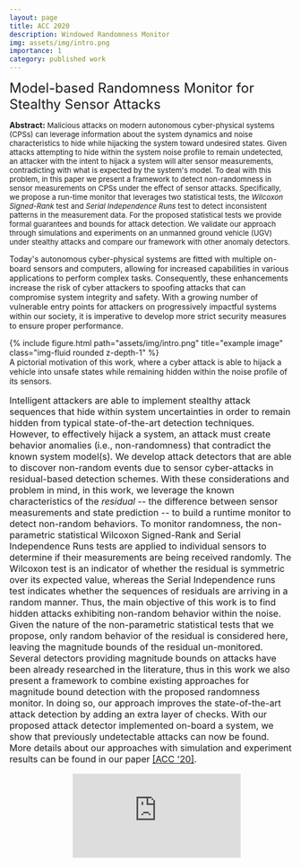 ```yaml
---
layout: page
title: ACC 2020
description: Windowed Randomness Monitor
img: assets/img/intro.png
importance: 1
category: published work
---
```



<font size="+2.6">Model-based Randomness Monitor for Stealthy Sensor Attacks</font>
<br/>
  
<!-- <img src="https://pauljbonczek.github.io/files/ACC2020.png" style="float:right;margin:0px 0px 0px 15px" width="350" height="210" /> 
<p style="font-size:16.8px;"> -->


<p style="font-size:13px"><span style="font-size:14px"><b>Abstract:</b></span> Malicious attacks on modern autonomous cyber-physical systems (CPSs) can leverage information about the system dynamics and noise characteristics to hide while hijacking the system toward undesired states. Given attacks attempting to hide within the system noise profile to remain undetected, an attacker with the intent to hijack a system will alter sensor measurements, contradicting with what is expected by the system's model. To deal with this problem, in this paper we present a framework to detect non-randomness in sensor measurements on CPSs under the effect of sensor attacks. Specifically, we propose a run-time monitor that leverages two statistical tests, the <i>Wilcoxon Signed-Rank</i> test and <i>Serial Independence Runs</i> test to detect inconsistent patterns in the measurement data. For the proposed statistical tests we provide formal guarantees and bounds for attack detection. We validate our approach through simulations and experiments on an unmanned ground vehicle (UGV) under stealthy attacks and compare our framework with other anomaly detectors.</p>
    
Today's autonomous cyber-physical systems are fitted with multiple on-board sensors and computers, allowing for increased capabilities 
in various applications to perform complex tasks. Consequently, these enhancements increase the risk of cyber attackers to spoofing 
attacks that can compromise system integrity and safety. With a growing number of vulnerable entry points for attackers on progressively 
impactful systems within our society, it is imperative to develop more strict security measures to ensure proper performance.

<div class="row row-cols-1 justify-content-center">
    <!-- <div class="col-sm mt-3 mt-md-0"> -->
    <div class="col-7">
        {% include figure.html path="assets/img/intro.png" title="example image" class="img-fluid rounded z-depth-1" %}
    </div>
</div>
<div class="caption">
    A pictorial motivation of this work, where a cyber attack is able to hijack a vehicle into unsafe states while remaining hidden within the noise profile of its sensors.
</div>





<p style="font-size:16px;">Intelligent attackers are able to implement stealthy attack sequences 
that hide within system uncertainties in order to remain hidden from typical state-of-the-art detection techniques. However, to effectively hijack a system, an attack must create behavior anomalies (i.e., non-randomness) that contradict the known system model(s). We develop attack detectors that are able to discover non-random events due to sensor cyber-attacks in residual-based detection schemes. With these considerations and problem in mind, in this work, we leverage the known characteristics of the <i>residual</i> -- the difference between sensor measurements and state prediction -- to build a runtime monitor to detect non-random behaviors. To monitor randomness, the non-parametric statistical Wilcoxon Signed-Rank and Serial Independence Runs tests are applied to individual sensors to determine if their measurements are being received randomly. The Wilcoxon test is an indicator of whether the residual is symmetric over its expected value, whereas the Serial Independence runs test indicates whether the sequences of residuals are arriving in a random manner. Thus, the main objective of this work is to find hidden attacks exhibiting non-random behavior within the noise. Given the nature of the non-parametric statistical tests that we propose, only random behavior of the residual is considered here, leaving the magnitude bounds of the residual un-monitored. Several detectors providing magnitude bounds on attacks have been already researched in the literature, thus in this work we also present a framework to combine existing approaches for magnitude bound detection with the proposed randomness monitor. In doing so, our approach improves the state-of-the-art attack detection by adding an extra layer of checks. With our proposed attack detector implemented on-board a system, we show that previously undetectable attacks can now be found. More details about our approaches with simulation 
and experiment results can be found in our paper <a href="https://ieeexplore.ieee.org/document/9147412" target="_blank" rel="noopener noreferrer">[ACC '20]</a>.
</p>

<div style="width:55%; margin: 0 auto;"><iframe src="https://www.youtube.com/embed/RmWHkTrjJpA" frameborder="0" allow="accelerometer; autoplay; clipboard-write; encrypted-media; gyroscope; picture-in-picture" allowfullscreen></iframe></div>

<!-- <a href="https://www.sciencedirect.com/science/article/pii/S2405896320311642" target="_blank" rel="noopener noreferrer">[IFAC '20]</a>, 
  and <a href="https://ieeexplore.ieee.org/document/9482962" target="_blank" rel="noopener noreferrer">[ACC '21]</a>. -->


<!-- Every project has a beautiful feature showcase page.
It's easy to include images in a flexible 3-column grid format.
Make your photos 1/3, 2/3, or full width.

To give your project a background in the portfolio page, just add the img tag to the front matter like so:

    ---
    layout: page
    title: project
    description: a project with a background image
    img: /assets/img/12.jpg
    ---
-->


<!-- You can also put regular text between your rows of images.
Say you wanted to write a little bit about your project before you posted the rest of the images.
You describe how you toiled, sweated, *bled* for your project, and then... you reveal it's glory in the next row of images.


<!--The code is simple.
Just wrap your images with `<div class="col-sm">` and place them inside `<div class="row">` (read more about the <a href="https://getbootstrap.com/docs/4.4/layout/grid/">Bootstrap Grid</a> system).
To make images responsive, add `img-fluid` class to each; for rounded corners and shadows use `rounded` and `z-depth-1` classes.
Here's the code for the last row of images above: -->

<!-- {% raw %}
```html
<div class="row justify-content-sm-center">
    <div class="col-sm-8 mt-3 mt-md-0">
        {% include figure.html path="assets/img/6.jpg" title="example image" class="img-fluid rounded z-depth-1" %}
    </div>
    <div class="col-sm-4 mt-3 mt-md-0">
        {% include figure.html path="assets/img/11.jpg" title="example image" class="img-fluid rounded z-depth-1" %}
    </div>
</div>
```
{% endraw %} -->

